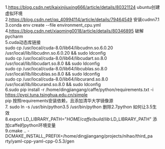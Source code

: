 1.https://blog.csdn.net/kaixinjiuxing666/article/details/80321124  ubuntu创建虚拟环境    
2.https://blog.csdn.net/qq_40994114/article/details/79464549 安装cudnn7.1  
3.conda env create --file environment_cpu.yml  
4.https://blog.csdn.net/xiaoming0018/article/details/80346895   破解pycharm  
5.cuda动态库链接  
sudo cp /usr/local/cuda-8.0/lib64/libcudnn.so.6.0.20 /usr/local/lib/libcudnn.so.6.0.20 && sudo ldconfig  
sudo cp /usr/local/cuda-8.0/lib64/libcudart.so.8.0 /usr/local/lib/libcudart.so.8.0 && sudo ldconfig  
sudo cp /usr/local/cuda-8.0/lib64/libcublas.so.8.0 /usr/local/lib/libcublas.so.8.0 && sudo ldconfig  
sudo cp /usr/local/cuda-8.0/lib64/libcurand.so.8.0 /usr/local/lib/libcurand.so.8.0 && sudo ldconfig  
6.sudo pip install -r /home/dingjiangang/caffe/python/requirements.txt -i https://pypi.tuna.tsinghua.edu.cn/simple  
pip 按照requirements安装依赖，且添加清华大学镜像源  
7. sudo ln -s /usr/bin/python3.5 /usr/bin/python  删除2.7python 如何让3.5生效  
8.export LD_LIBRARY_PATH="$HOME/caffe/build/lib:$LD_LIBRARY_PATH"  添加caffe的python环境变量   
9.cmake .. -DCMAKE_INSTALL_PREFIX=/home/dingjiangang/projects/nihao/third_pa
rty/yaml-cpp-yaml-cpp-0.5.3/gen   


 
 


